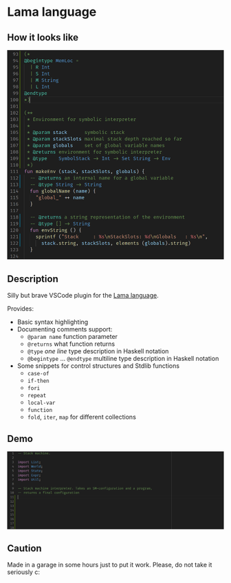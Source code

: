 # Lama language

## How it looks like

![Here should be a screenshot example](screenshot.png)

## Description

Silly but brave VSCode plugin for the [Lama language](https://github.com/JetBrains-Research/Lama).

Provides:

- Basic syntax highlighting
- Documenting comments support:
  - `@param name` function parameter
  - `@returns` what function returns
  - `@type` *one line* type description in Haskell notation
  - `@begintype` ...  `@endtype` multiline type description in Haskell notation
- Some snippets for control structures and Stdlib functions
  - `case-of`
  - `if-then`
  - `fori`
  - `repeat`
  - `local-var`
  - `function`
  - `fold`, `iter`, `map` for different collections

## Demo

![Here should be a GIF](work_example.gif)

## Caution

Made in a garage in some hours just to put it work. Please, do not take it seriously c:
